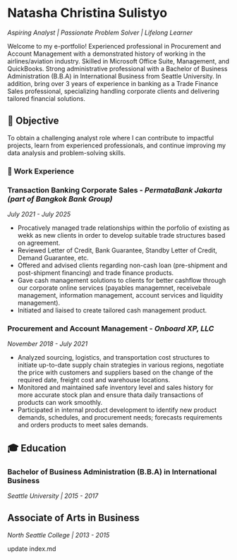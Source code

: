 
# Natasha Christina Sulistyo

*Aspiring Analyst | Passionate Problem Solver | Lifelong Learner* 

Welcome to my e-portfolio! Experienced professional in Procurement and Account Management with a demonstrated history of working in the airlines/aviation industry. Skilled in Microsoft Office Suite, Management, and QuickBooks. Strong administrative professional with a Bachelor of Business Administration (B.B.A) in International Business from Seattle University. In addition, bring over 3 years of experience in banking as a Trade Finance Sales professional, specializing handling corporate clients and delivering tailored financial solutions.

## 📌 Objective

To obtain a challenging analyst role where I can contribute to impactful projects, learn from experienced professionals, and continue improving my data analysis and problem-solving skills.

### 💼 Work Experience

### **Transaction Banking Corporate Sales** - *PermataBank Jakarta (part of Bangkok Bank Group)*
*July 2021 - July 2025*

- Procatively managed trade relationships within the porfolio of existing as wekk as new clients in order to develop suitable trade structures based on agreement.
- Reviewed Letter of Credit, Bank Guarantee, Standby Letter of Credit, Demand Guarantee, etc.
- Offered and advised clients regarding non-cash loan (pre-shipment and post-shipment financing) and trade finance products.
- Gave cash management solutions to clients for better cashflow through our corporate online services (payables managemnet, receivebale management, information management, account services and liquidity management).
- Initiated and liaised to create tailored cash management product.

### **Procurement and Account Management** - *Onboard XP, LLC*
*November 2018 - July 2021* 

- Analyzed sourcing, logistics, and transportation cost structures to initiate up-to-date supply chain strategies in various regions, negotiate the price with customers and suppliers based on the change of the required date, freight cost and warehouse locations.
- Monitored and maintained safe inventory level and sales history for more accurate stock plan and ensure thata daily transactions of products can work smoothly.
- Participated in internal product development to identify new product demands, schedules, and procurement needs; forecasts requirements and orders products to meet sales demands.

## 🎓 Education 

### **Bachelor of Business Administration (B.B.A) in International Business**
*Seattle University | 2015 - 2017* 

## **Associate of Arts in Business**
*North Seattle College | 2013 - 2015* 


update index.md
